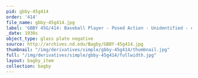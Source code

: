 ```yaml
---
pid: gbby-45g414
order: '414'
file_name: gbby-45g414.jpg
label: 'GBBY 45G/414: Baseball Player - Posed Action - Unidentified - c1930s'
_date: 1930s
object_type: glass plate negative
source: http://archives.nd.edu/Bagby/GBBY-45g414.jpg
thumbnail: "/img/derivatives/simple/gbby-45g414/thumbnail.jpg"
full: "/img/derivatives/simple/gbby-45g414/fullwidth.jpg"
layout: bagby_item
collection: bagby
---
```

